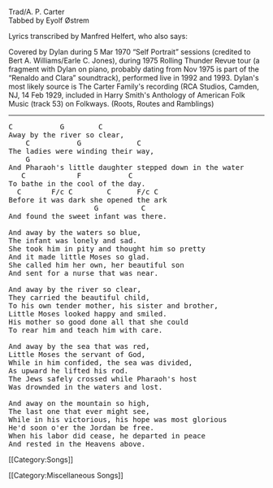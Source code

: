 Trad/A. P. Carter <br>
Tabbed by Eyolf Østrem

Lyrics transcribed by Manfred Helfert, who also says:

<p class="quote">
Covered by Dylan during 5 Mar 1970 “Self Portrait” sessions
(credited to Bert A. Williams/Earle C. Jones), during 1975 Rolling
Thunder Revue tour (a fragment with Dylan on piano, probably dating
from Nov 1975 is part of the “Renaldo and Clara” soundtrack),
performed live in 1992 and 1993. Dylan's most likely source is The
Carter Family's recording (RCA Studios, Camden, NJ, 14 Feb 1929,
included in Harry Smith's Anthology of American Folk Music (track 53)
on Folkways. (Roots, Routes and Ramblings)
</p>

----
<pre class="verse">
C           G        C
Away by the river so clear,
    C           G             C
The ladies were winding their way,
    G
And Pharaoh's little daughter stepped down in the water
   C            F           C
To bathe in the cool of the day.
  C       F/c C        C      F/c C
Before it was dark she opened the ark
                    G          C
And found the sweet infant was there.

And away by the waters so blue,
The infant was lonely and sad.
She took him in pity and thought him so pretty
And it made little Moses so glad.
She called him her own, her beautiful son
And sent for a nurse that was near.

And away by the river so clear,
They carried the beautiful child,
To his own tender mother, his sister and brother,
Little Moses looked happy and smiled.
His mother so good done all that she could
To rear him and teach him with care.

And away by the sea that was red,
Little Moses the servant of God,
While in him confided, the sea was divided,
As upward he lifted his rod.
The Jews safely crossed while Pharaoh's host
Was drownded in the waters and lost.

And away on the mountain so high,
The last one that ever might see,
While in his victorious, his hope was most glorious
He'd soon o'er the Jordan be free.
When his labor did cease, he departed in peace
And rested in the Heavens above.
</pre>

[[Category:Songs]]

[[Category:Miscellaneous Songs]]